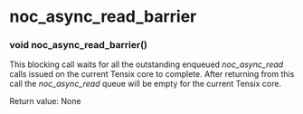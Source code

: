 # noc_async_read_barrier

### void noc_async_read_barrier()

This blocking call waits for all the outstanding enqueued *noc_async_read* calls issued on the current Tensix core to complete. After returning from this call the *noc_async_read* queue will be empty for the current Tensix core.

Return value: None
